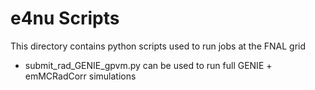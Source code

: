 # e4nu Scripts

This directory contains python scripts used to run jobs at the FNAL grid

- submit_rad_GENIE_gpvm.py can be used to run full GENIE + emMCRadCorr simulations
